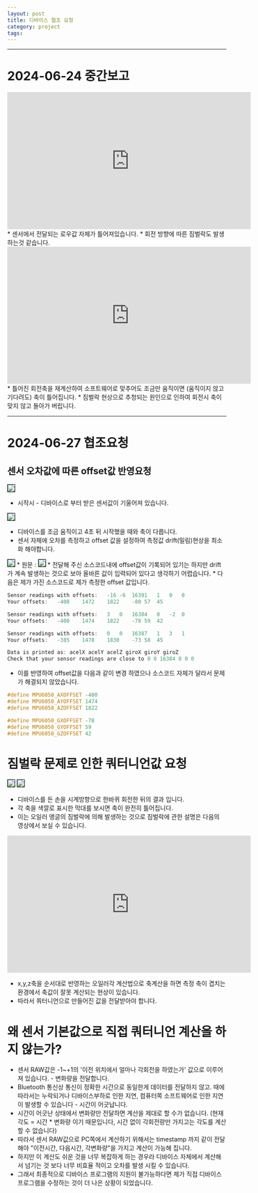 ```yaml
---
layout: post
title: 디바이스 협조 요청
category: project
tags: 
---
```


---

# 2024-06-24 중간보고

<iframe width="560" height="315" src="https://www.youtube.com/embed/FIjxhge5Lq4?si=iPf4x_g5tdGG0sKc" title="YouTube video player" frameborder="0" allow="accelerometer; autoplay; clipboard-write; encrypted-media; gyroscope; picture-in-picture; web-share" referrerpolicy="strict-origin-when-cross-origin" allowfullscreen></iframe>
* 센서에서 전달되는 로우값 자체가 틀어져있습니다.
* 회전 방향에 따른 짐벌락도 발생하는것 같습니다.

<iframe width="560" height="315" src="https://www.youtube.com/embed/RECcc1bKkm8?si=-Sx7saoJhmkp31tt" title="YouTube video player" frameborder="0" allow="accelerometer; autoplay; clipboard-write; encrypted-media; gyroscope; picture-in-picture; web-share" referrerpolicy="strict-origin-when-cross-origin" allowfullscreen></iframe>
* 틀어진 회전축을 재계산하여 소프트웨어로 맞추어도 조금만 움직이면 (움직이지 않고 기다려도) 축이 틀어집니다.
* 짐벌락 현상으로 추청되는 원인으로 인하여 회전시 축이 맞지 않고 돌아가 버립니다.

---

# 2024-06-27 협조요청

## 센서 오차값에 따른 offset값 반영요청

<img style='border:solid 1px black;' src="https://image.onethelab.com/resized/1719453838.jpg" />

* 시작시 - 디바이스로 부터 받은 센서값이 기울어져 있습니다.

<img style='border:solid 1px black;' src="https://image.onethelab.com/resized/1719453870.jpg" />

* 디바이스를 조금 움직이고 4초 뒤 시작했을 때와 축이 다릅니다.
* 센서 자체에 오차를 측정하고 offset 값을 설정하여 측정값 drift(밀림)현상을 최소화 해야합니다.

<img style='border:solid 1px black;' src="https://image.onethelab.com/resized/1719454199.jpg" />
* 원문 : <https://forum.arduino.cc/t/mpu6050-drift/683146/4>

<img style='border:solid 1px black;' src="https://image.onethelab.com/resized/1719454365.jpg" />
* 전달해 주신 소스코드내에 offset값이 기록되어 있기는 하지만 drift가 계속 발생하는 것으로 보아 올바른 값이 입력되어 있다고 생각하기 어렵습니다.
* 다음은 제가 가진 소스코드로 제가 측정한 offset 값입니다.

```c++
Sensor readings with offsets:	-16	-6	16391	1	0	0
Your offsets:	-408	1472	1822	-80	57	45

Sensor readings with offsets:	3	0	16384	0	-2	0
Your offsets:	-400	1474	1822	-78	59	42

Sensor readings with offsets:	0	0	16387	1	3	1
Your offsets:	-385	1478	1830	-73	58	45

Data is printed as: acelX acelY acelZ giroX giroY giroZ
Check that your sensor readings are close to 0 0 16384 0 0 0
```
* 이를 반영하여 offset값을 다음과 같이 변경 하였으나 소스코드 자체가 달라서 문제가 해결되지 않았습니다.

```c++
#define MPU6050_AXOFFSET -400
#define MPU6050_AYOFFSET 1474
#define MPU6050_AZOFFSET 1822

#define MPU6050_GXOFFSET -78
#define MPU6050_GYOFFSET 59
#define MPU6050_GZOFFSET 42
```

# 짐벌락 문제로 인한 쿼터니언값 요청

<img style='border:solid 1px black;' src="https://image.onethelab.com/resized/1719454757.jpg" />

<img style='border:solid 1px black;' src="https://image.onethelab.com/resized/1719454793.jpg" />

* 디바이스를 든 손을 시계방향으로 한바퀴 회전한 뒤의 결과 입니다.
* 각 축을 색깔로 표시한 막대를 보시면 축이 완전히 틀어집니다.
* 이는 오일러 앵글의 짐벌락에 의해 발생하는 것으로 짐벌락에 관한 설명은 다음의 영상에서 보실 수 있습니다.

<iframe width="560" height="315" src="https://www.youtube.com/embed/zc8b2Jo7mno?si=OwgWL3mxkG--oyy3" title="YouTube video player" frameborder="0" allow="accelerometer; autoplay; clipboard-write; encrypted-media; gyroscope; picture-in-picture; web-share" referrerpolicy="strict-origin-when-cross-origin" allowfullscreen></iframe>

* x,y,z축을 순서대로 반영하는 오일러각 계산법으로 축계산을 하면 측정 축이 겹치는 환경에서 축값이 잘못 계산되는 현상이 있습니다.
* 따라서 쿼터니언으로 만들어진 값을 전달받아야 합니다.

# 왜 센서 기본값으로 직접 쿼터니언 계산을 하지 않는가?

* 센서 RAW값은 -1~+1의 '이전 위치에서 얼마나 각회전을 하였는가' 값으로 이루어져 있습니다. - 변화량을 전달합니다.
* Bluetooth 통신상 통신이 정확한 시간으로 동일한게 데이터를 전달하지 않고. 때에 따라서는 누락되거나 디바이스부하로 인한 지연, 컴퓨터쪽 소프트웨어로 인한 지연이 발생할 수 있습니다 - 시간이 어긋납니다.
* 시간이 어긋난 상태에서 변화량만 전달하면 계산을 제대로 할 수가 없습니다. (현재 각도 = 시간 * 변화량 이기 때문입니다, 시간 없이 각회전량만 가지고는 각도를 계산할 수 없습니다)
* 따라서 센서 RAW값으로 PC쪽에서 계산하기 위해서는 timestamp 까지 같이 전달해야 "이전시간, 다음시간, 각변화량"을 가지고 계산이 가능해 집니다.
* 하지만 이 계산도 쉬운 것을 너무 복잡하게 하는 경우라 디바이스 자체에서 계산해서 넘기는 것 보다 너무 비효율 적이고 오차를 발생 시킬 수 있습니다.
* 그래서 최종적으로 디바이스 프로그램의 지원이 불가능하다면 제가 직접 디바이스 프로그램을 수정하는 것이 더 나은 상황이 되었습니다.